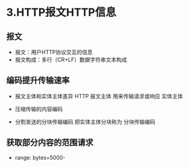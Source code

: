# 3.HTTP报文HTTP信息

## 报文
- 报文：用户HTTP协议交互的信息
- 报文构成：多行（CR+LF）数据字符串文本构成

## 编码提升传输速率

- 报文主体和实体主体差异
HTTP 报文主体 用来传输请求或响应 实体主体

- 压缩传输的内容编码
- 分割发送的分块传输编码
  把实体主体分块称为 分块传输编码

## 获取部分内容的范围请求
- range: bytes=5000-



